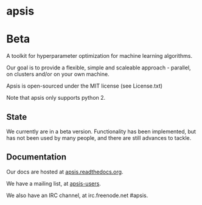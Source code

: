 apsis
=====

Beta
==========

A toolkit for hyperparameter optimization for machine learning algorithms. 

Our goal is to provide a flexible, simple and scaleable approach - parallel, on clusters and/or on your own machine.

Apsis is open-sourced under the MIT license (see License.txt)

Note that apsis only supports python 2.

State
-----

We currently are in a beta version. 
Functionality has been implemented, but has not been used by many people, and there are still advances to tackle.

Documentation
-------------

Our docs are hosted at [apsis.readthedocs.org](http://apsis.readthedocs.org).

We have a mailing list, at [apsis-users](https://groups.google.com/forum/#!forum/apsis-users).

We also have an IRC channel, at irc.freenode.net #apsis.